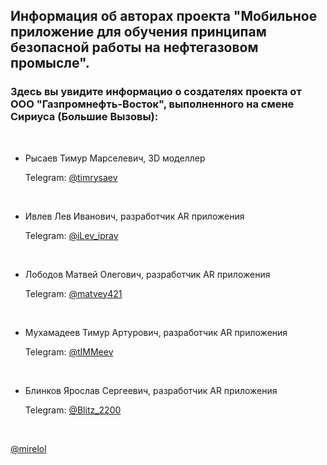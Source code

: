 ## **Информация об авторах проекта "Мобильное приложение для обучения принципам безопасной работы на нефтегазовом промысле".** <br>
<h3>Здесь вы увидите информацио о создателях проекта от ООО "Газпромнефть-Восток", выполненного на смене Сириуса (Большие Вызовы):</h1>
<br>
<ul>
  <li>
    <p>Рысаев Тимур Марселевич, 3D моделлер</p>
    <p>Telegram: <a href="https://t.me/timrysaev">@timrysaev</a></p><br>
  </li>
  <li>
    <p>Ивлев Лев Иванович, разработчик AR приложения</p>
    <p>Telegram: <a href="https://t.me/iLev_iprav">@iLev_iprav</a></p><br>
  </li>
  <li>
    <p>Лободов Матвей Олегович, разработчик AR приложения</p>
    <p>Telegram: <a href="https://t.me/matvey421">@matvey421</a></p><br>
  </li>
  <li>
    <p>Мухамадеев Тимур Артурович, разработчик AR приложения</p>
    <p>Telegram: <a href="https://t.me/tIMMeev">@tIMMeev</a></p><br>
  </li>
  <li>
    <p>Блинков Ярослав Сергеевич, разработчик AR приложения</p>
    <p>Telegram: <a href="https://t.me/Blitz_2200">@Blitz_2200</a></p><br>
  </li>
</ul>

<a href="https://t.me/mirelol">@mirelol</a>
